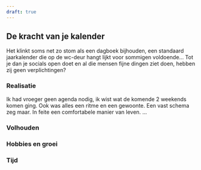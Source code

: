 ```yaml
---
draft: true
---
```


## De kracht van je kalender

Het klinkt soms net zo stom als een dagboek bijhouden, een standaard jaarkalender die op de wc-deur hangt lijkt voor sommigen voldoende...
Tot je dan je socials open doet en al die mensen fijne dingen ziet doen, hebben zij geen verplichtingen?

### Realisatie

Ik had vroeger geen agenda nodig, ik wist wat de komende 2 weekends komen ging. Ook was alles een ritme en een gewoonte. Een vast schema zeg maar. In feite een comfortabele manier van leven. ...

### Volhouden

### Hobbies en groei

### Tijd
